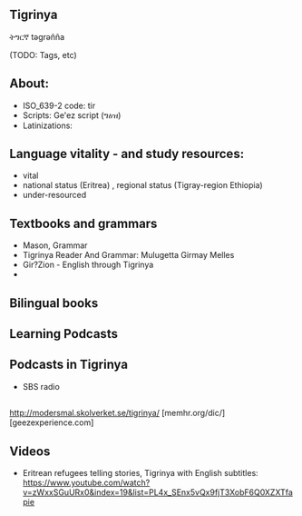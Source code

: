 ## Tigrinya 

ትግርኛ təgrəñña

(TODO: Tags, etc)
## About:
* ISO_639-2 code: tir 
* Scripts: Ge'ez script (ግዕዝ) 
* Latinizations: 

## Language vitality - and study resources:

 * vital
 * national status (Eritrea) , regional status (Tigray-region Ethiopia)
 * under-resourced

## Textbooks and grammars

 * Mason, Grammar
 * Tigrinya Reader And Grammar: Mulugetta Girmay Melles
 * Gir?Zion - English through Tigrinya
 *
 
## Bilingual books

## Learning Podcasts

## Podcasts in Tigrinya

* SBS radio

## 


http://modersmal.skolverket.se/tigrinya/
[memhr.org/dic/]
[geezexperience.com]

## Videos

 * Eritrean refugees telling stories, Tigrinya with English subtitles: https://www.youtube.com/watch?v=zWxxSGuURx0&index=19&list=PL4x_SEnx5vQx9fjT3XobF6Q0XZXTfapie
